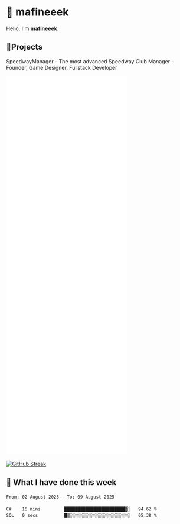 # 👋 mafineeek
Hello, I'm **mafineeek**.

## 📝Projects

SpeedwayManager - The most advanced Speedway Club Manager - Founder, Game Designer, Fullstack Developer


![](./github-metrics.svg)

[![GitHub Streak](https://streak-stats.demolab.com/?user=mafineeek)](https://git.io/streak-stats)

## 📰 What I have done this week
<!--START_SECTION:waka-->

```txt
From: 02 August 2025 - To: 09 August 2025

C#    16 mins         ███████████████████████▓░   94.62 %
SQL   0 secs          █▒░░░░░░░░░░░░░░░░░░░░░░░   05.38 %
```

<!--END_SECTION:waka-->
